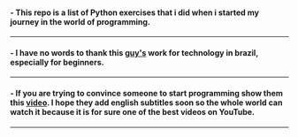 #### - This repo is a list of Python exercises that i did when i started my journey in the world of programming.

---

#### - I have no words to thank this [guy's](https://github.com/gustavoguanabara) work for technology in brazil, especially for beginners.

---

#### - If you are trying to convince someone to start programming show them this [video](https://www.youtube.com/watch?v=S9uPNppGsGo&feature=youtu.be&list=PLvE-ZAFRgX8hnECDn1v9HNTI71veL3oW0&t=1). I hope they add english subtitles soon so the whole world can watch it because it is for sure one of the best videos on YouTube.

---
